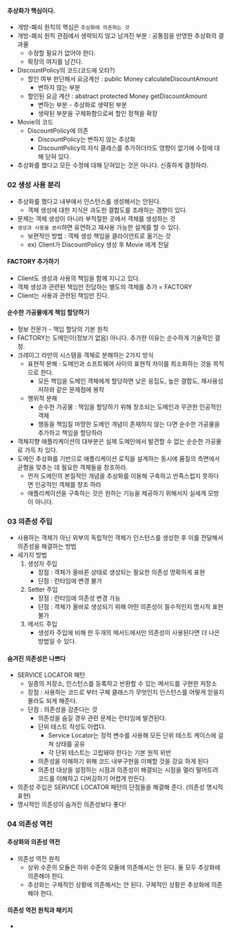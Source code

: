 

#### 추상화가 핵심이다.
- 개방-폐쇠 원칙의 핵심은 `추상화에 의존하는 것`
- 개방-폐쇠 원칙 관점에서 생략되지 않고 남겨진 부분 : 공통점을 반영한 추상화의 결과물
    - 수정할 필요가 없어야 한다. 
    - 확장의 여지를 남긴다. 
- DiscountPolicy의 코드(코드에 오타?)
    - 할인 여부 판단해서 요금계산 : public Money calculateDiscountAmount
        - 변하지 않는 부분 
    - 할인된 요금 계산 : abstract protected Money getDiscountAmount
        - 변하는 부분 - 추상화로 생략된 부분
        - 생략된 부분을 구체화함으로써 할인 정책을 확장
- Movie의 코드
    - DiscountPolicy에 의존
        - DiscountPolicy는 변하지 않는 추상화
        - DiscountPolicy의 자식 클래스를 추가하더라도 영향이 없기에 수정에 대해 닫혀 있다. 
- 추상화를 했다고 모든 수정에 대해 닫혀있는 것은 아니다. 신중하게 결정하라.

### 02 생성 사용 분리
- 추상화를 했다고 내부에서 인스턴스를 생성해서는 안된다. 
    - 객체 생성에 대한 지식은 과도한 결합도를 초래하는 경향이 있다. 
- 문제는 객체 생성이 아니라 부적절한 곳에서 객체를 생성하는 것
- `생성과 사용을 분리`하면 유연하고 재사용 가능한 설계를 할 수 있다. 
    - 보편적인 방법 : 객체 생성 책임을 클라이언트로 옮기는 것
    - ex) Client가 DiscountPolicy 생성 후 Movie 에게 전달

#### FACTORY 추가하기 
- Client도 생성과 사용의 책임을 함께 지니고 있다. 
- 객체 생성과 관련된 책임만 전담하는 별도의 객체를 추가 = FACTORY
- Client는 사용과 관련된 책임만 진다. 

#### 순수한 가공물에게 책임 할당하기
- 정보 전문가 - 책임 할당의 기본 원칙
- FACTORY는 도메인이(정보가 없음) 아니다. 추가한 이유는 순수하게 기술적인 결정.
- 크레이그 라만의 시스템을 객체로 분해하는 2가지 방식
    - 표현적 분해 : 도메인과 소프트웨어 사이의 표현적 차이를 최소화하는 것을 목적으로 한다. 
        - 모든 책임을 도메인 객체에게 할당하면 낮은 응집도, 높은 결합도, 재사용성 저하와 같은 문제점에 봉착
    - 행위적 분해 
        - 순수한 가공물 : 책임을 할당하기 위해 창조되는 도메인과 무관한 인공적인 객체
        - 행동을 책임질 마땅한 도메인 개념이 존재하지 않는 다면 순수한 가공물을 추가하고 책임을 할당하라 
- 객체지향 애플리케이션의 대부분은 실제 도메인에서 발견할 수 없는 순순한 가공물로 가득 차 있다. 
- 도메인 추상화를 기반으로 애플리케이션 로직을 설계하는 동시에 품질의 측면에서 균형을 맞추는 데 필요한 객체들을 창조하라.   
    - 먼저 도메인의 본질적인 개념을 추상화를 이용해 구축하고 만족스럽지 못하다면 인공적인 객체를 창조 하라
    - 애플리케이션을 구축하는 것은 원하는 기능을 제공하기 위해서지 실세계 모방이 아니다. 

### 03 의존성 주입
- 사용하는 객체가 아닌 외부의 독립적인 객체가 인스턴스를 생성한 후 이를 전달해서 의존성을 해결하는 방법
- 세가지 방법
    1. 생성자 주입
        - 장점 : 객체가 올바른 상태로 생성되는 필요한 의존성 명확하게 표현
        - 단점 : 런타임에 변경 불가 
    2. Setter 주입
        - 장점 : 런타임에 의존성 변경 가능
        - 단점 : 객체가 올바로 생성되기 위해 어떤 의존성이 필수적인지 명시적 표현 불가 
    3. 메서드 주입
        - 생성자 주입에 비해 한 두개의 메서드에서만 의존성이 사용된다면 더 나은 방법일 수 있다.  

#### 숨겨진 의존성은 나쁘다 
- SERVICE LOCATOR 패턴 
    - 일종의 저장소, 인스턴스를 등록하고 반환할 수 있는 메서드를 구현한 저장소
    - 장점 : 사용하는 코드로 부터 구체 클래스가 무엇인지 인스턴스를 어떻게 얻을지 몰라도 되게 해준다.
    - 단점 : 의존성을 감춘다는 것
        - 의존성을 숨길 경우 관련 문제는 런타임에 발견된다. 
        - 단위 테스트 작성도 어렵다.
            - Service Locator는 정적 변수를 사용해 모든 단위 테스트 케이스에 걸쳐 상태를 공유
            - 각 단위 테스트는 고립돼야 한다는 기본 원칙 위반
        - 의존성을 이해하기 위해 코드 내부구현을 이해할 것을 강요 하게 된다
        - 의존성 대상을 설정하는 시점과 의존성이 해결되는 시점을 멀러 떨어트려 코드를 이해하고 디버깅하기 어렵게 만든다. 
- 의존성 주입은 SERVICE LOCATOR 패턴의 단점들을 해결해 준다. (의존성 명시적 표현)
- 명시적인 의존성이 숨겨진 의존성보다 좋다!

### 04 의존성 역전 

#### 추상화와 의존성 역전
- 의존성 역전 원칙
	- 상위 수준의 모듈은 하위 수준의 모듈에 의존해서는 안 된다. 둘 모두 추상화에 의존해야 한다. 
	- 추상화는 구체적인 상황에 의존해서는 안 된다. 구체적인 상황은 추상화에 의존해야 한다. 

#### 의존성 역전 원칙과 패키지
- 



    









    

